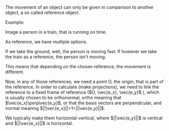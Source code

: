 The movement of an object can only be given in comparison to another object, a so called reference object.

Example:

Image a person in a train, that is running on time.

As reference, we have multiple options.

If we take the ground, well, the person is moving fast.
If however we take the train as a reference, the person isn't moving.

This means that depending on the chosen reference, the movement is different.

Now, in any of those references, we need a point O, the origin, that is part of the reference.
In order to calculate (make projections), we need to link the reference to a fixed frame of reference ($O, \vec{e_x}, \vec{e_y}$ ), which is usually chosen to be orthonormal, ortho meaning that $\vec{e_x}\perp\vec{e_y}$, or that the basis vectors are perpendicular, and normal meaning $||\vec{e_x}||=1=||\vec{e_y}||$.

We typically make them horizontal-vertical, where $||\vec{e_y}||$ is vertical and $||\vec{e_x}||$ is horizontal.